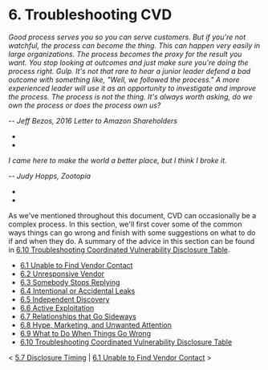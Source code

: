 # 6. Troubleshooting CVD 

*Good process serves you so you can serve customers. But if you're not
watchful, the process can become the thing. This can happen very easily
in large organizations. The process becomes the proxy for the result you
want. You stop looking at outcomes and just make sure you're doing the
process right. Gulp. It's not that rare to hear a junior leader defend
a bad outcome with something like, "Well, we followed the process." A
more experienced leader will use it as an opportunity to investigate and
improve the process. The process is not the thing. It's always worth
asking, do we own the process or does the process own us?*

*-- Jeff Bezos, 2016 Letter to Amazon Shareholders*

*
*

*I came here to make the world a better place, but I think I broke it.*

*-- Judy Hopps, Zootopia*

*
*

As we've mentioned throughout this document, CVD can occasionally be a
complex process. In this section, we'll first cover some of the common
ways things can go wrong and finish with some suggestions on what to do
if and when they do. A summary of the advice in this section can be
found in [6.10 Troubleshooting Coordinated Vulnerability Disclosure
Table](6_10).

-   [6.1 Unable to Find Vendor
    Contact](6_1)
-   [6.2 Unresponsive Vendor](6_2)
-   [6.3 Somebody Stops
    Replying](6_3)
-   [6.4 Intentional or Accidental
    Leaks](6_4)
-   [6.5 Independent Discovery](6_5)
-   [6.6 Active Exploitation](6_6)
-   [6.7 Relationships that Go
    Sideways](6_7)
-   [6.8 Hype, Marketing, and Unwanted Attention](6_8)
-   [6.9 What to Do When Things Go
    Wrong](6_9)
-   [6.10 Troubleshooting Coordinated Vulnerability Disclosure
    Table](6_10)

\< [5.7 Disclosure Timing](5.7-Disclosure-Timing_47677481.md) \| [6.1
Unable to Find Vendor
Contact](6_1) \>

